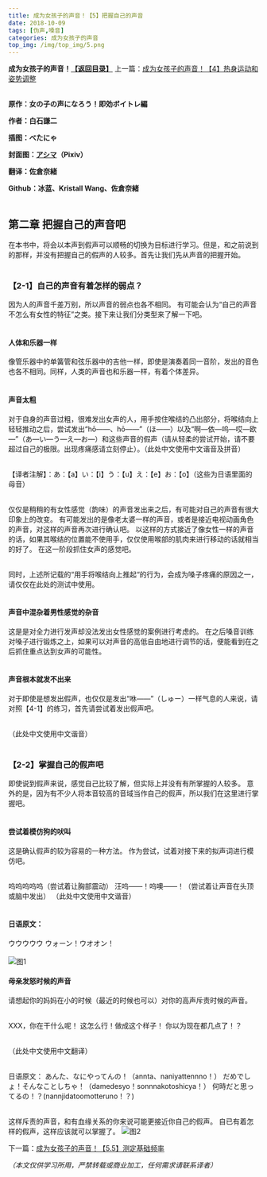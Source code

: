 ```yaml
---
title: 成为女孩子的声音！【5】把握自己的声音
date: 2018-10-09
tags: [伪声,嗓音]
categories: 成为女孩子的声音
top_img: /img/top_img/5.png
---
```

**成为女孩子的声音！[【返回目录】](/成为女孩子的声音/README/)**
上一篇：[成为女孩子的声音！【4】热身运动和姿势调整](/成为女孩子的声音/4/)<br><br>

**原作：女の子の声になろう！即効ボイトレ編**

**作者：白石謙二**   

**插图：べたにゃ**   

**封面图：[アシマ](https://www.pixiv.net/member.php?id=2642047
)（Pixiv）**

**翻译：佐倉奈緒**   

**Github：冰蓝、Kristall Wang、佐倉奈緒** <br><br>

## 第二章 把握自己的声音吧
在本书中，将会以本声到假声可以顺畅的切换为目标进行学习。但是，和之前说到的那样，并没有把握自己的假声的人较多。首先让我们先从声音的把握开始。<br><br>


### 【2-1】自己的声音有着怎样的弱点？
因为人的声音千差万别，所以声音的弱点也各不相同。
有可能会认为“自己的声音不怎么有女性的特征”之类。接下来让我们分类型来了解一下吧。<br><br>

#### 人体和乐器一样
像管乐器中的单簧管和弦乐器中的吉他一样，即使是演奏着同一音阶，发出的音色也各不相同。同样，人类的声音也和乐器一样，有着个体差异。<br><br>

#### 声音太粗
对于自身的声音过粗，很难发出女声的人，用手按住喉结的凸出部分，将喉结向上轻轻推动之后，尝试发出“hō——、hō——”（ほ——）以及“啊—依—呜—哎—欧—”（あ—い—う—え—お—）和这些声音的假声（请从轻柔的尝试开始，请不要超过自己的极限。出现疼痛感请立刻停止）。（此处中文使用中文谐音及拼音）<br><br>

【译者注解】：あ：【a】い：【i】う：【u】え：【e】お：【o】（这些为日语里面的母音）<br><br>

仅仅是稍稍的有女性感觉（韵味）的声音发出来之后，有可能对自己的声音有很大印象上的改变。
有可能发出的是像老太婆一样的声音，或者是接近电视动画角色的声音，对这样的声音再次进行确认吧。
以这样的方式接近了像女性一样的声音的话，如果其喉结的位置能不使用手，仅仅使用喉部的肌肉来进行移动的话就相当的好了。
在这一阶段抓住女声的感觉吧。<br><br>

同时，上述所记载的“用手将喉结向上推起“的行为，会成为嗓子疼痛的原因之一，请仅仅在此处的测试中使用。<br><br>

#### 声音中混杂着男性感觉的杂音
这是是对全力进行发声却没法发出女性感觉的案例进行考虑的。
在之后嗓音训练对嗓子进行锻炼之上，如果可以对声音的高低自由地进行调节的话，便能看到在之后抓住重点达到女声的可能性。<br><br>

#### 声音根本就发不出来
对于即使是想发出假声，也仅仅是发出“咻——”（しゅー）一样气息的人来说，请对照【4-1】的练习，首先请尝试着发出假声吧。<br><br>

（此处中文使用中文谐音）<br><br>

### 【2-2】掌握自己的假声吧
即使说到假声来说，感觉自己比较了解，但实际上并没有有所掌握的人较多。
意外的是，因为有不少人将本音较高的音域当作自己的假声，所以我们在这里进行掌握吧。<br><br>

#### 尝试着模仿狗的吠叫
这是确认假声的较为容易的一种方法。
作为尝试，试着对接下来的拟声词进行模仿吧。<br><br>

呜呜呜呜呜（尝试着让胸部震动）
汪呜——！呜噢——！（尝试着让声音在头顶或脑中发出）
（此处中文使用中文谐音）<br><br>

#### 日语原文：
ウウウウウ
ウォーン！ウオオン！<br><br>
![图1](/img/5/1.png)
#### 母亲发怒时候的声音
请想起你的妈妈在小的时候（最近的时候也可以）对你的高声斥责时候的声音。<br><br>

XXX，你在干什么呢！
这怎么行！做成这个样子！
你以为现在都几点了！？<br><br>

（此处中文使用中文翻译）<br><br>

日语原文：
あんた、なにやってんの！（annta、naniyattennno！）
だめでしょ！そんなことしちゃ！（damedesyo！sonnnakotoshicya！）
何時だと思ってるの！？(nannjidatoomotteruno！？)<br><br>

这样斥责的声音，和有血缘关系的你来说可能更接近你自己的假声。
自已有着怎样的假声，这样应该就可以掌握了。
![图2](/img/5/2.png)

下一篇：[成为女孩子的声音！【5.5】测定基础频率](/成为女孩子的声音/5.5/)

*（本文仅供学习所用，严禁转载或商业加工，任何需求请联系译者）*
